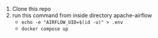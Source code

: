 1.  Clone this repo
2.  run this command from inside directory apache-airflow <br />
     - ```echo -e "AIRFLOW_UID=$(id -u)" > .env```
     - ```docker compose up```
